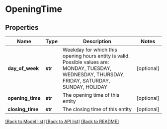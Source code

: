# OpeningTime

## Properties
Name | Type | Description | Notes
------------ | ------------- | ------------- | -------------
**day_of_week** | **str** | Weekday for which this opening hours entity is valid. Possible values are: MONDAY, TUESDAY, WEDNESDAY, THURSDAY, FRIDAY, SATURDAY, SUNDAY, HOLIDAY | [optional] 
**opening_time** | **str** | The opening time of this entity | [optional] 
**closing_time** | **str** | The closing time of this entity | [optional] 

[[Back to Model list]](../README.md#documentation-for-models) [[Back to API list]](../README.md#documentation-for-api-endpoints) [[Back to README]](../README.md)


